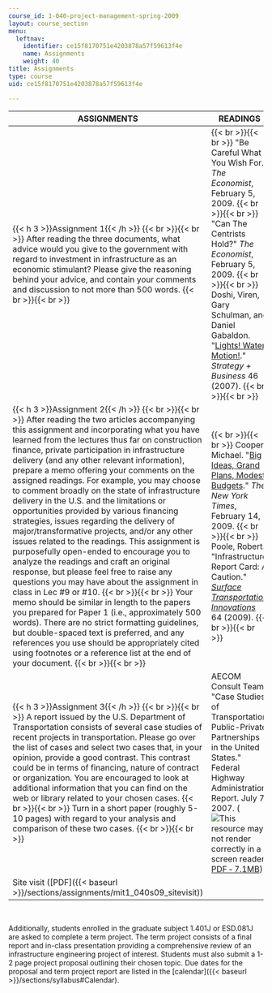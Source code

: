 ```yaml
---
course_id: 1-040-project-management-spring-2009
layout: course_section
menu:
  leftnav:
    identifier: ce15f8170751e4203878a57f59613f4e
    name: Assignments
    weight: 40
title: Assignments
type: course
uid: ce15f8170751e4203878a57f59613f4e

---
```


| ASSIGNMENTS | READINGS | DUE DATES |
| --- | --- | --- |
| {{< h 3 >}}Assignment 1{{< /h >}} {{< br >}}{{< br >}} After reading the three documents, what advice would you give to the government with regard to investment in infrastructure as an economic stimulant? Please give the reasoning behind your advice, and contain your comments and discussion to not more than 500 words. {{< br >}}{{< br >}}  |  {{< br >}}{{< br >}} "Be Careful What You Wish For." _The Economist_, February 5, 2009. {{< br >}}{{< br >}} "Can The Centrists Hold?" _The Economist_, February 5, 2009. {{< br >}}{{< br >}} Doshi, Viren, Gary Schulman, and Daniel Gabaldon. "[Lights! Water! Motion!](http://www.strategy-business.com/press/article/07104?gko=a8c38-1876-23502998)." _Strategy + Business_ 46 (2007). {{< br >}}{{< br >}}  | Lec #6 |
| {{< h 3 >}}Assignment 2{{< /h >}} {{< br >}}{{< br >}} After reading the two articles accompanying this assignment and incorporating what you have learned from the lectures thus far on construction finance, private participation in infrastructure delivery (and any other relevant information), prepare a memo offering your comments on the assigned readings. For example, you may choose to comment broadly on the state of infrastructure delivery in the U.S. and the limitations or opportunities provided by various financing strategies, issues regarding the delivery of major/transformative projects, and/or any other issues related to the readings. This assignment is purposefully open-ended to encourage you to analyze the readings and craft an original response, but please feel free to raise any questions you may have about the assignment in class in Lec #9 or #10. {{< br >}}{{< br >}} Your memo should be similar in length to the papers you prepared for Paper 1 (i.e., approximately 500 words). There are no strict formatting guidelines, but double-spaced text is preferred, and any references you use should be appropriately cited using footnotes or a reference list at the end of your document. {{< br >}}{{< br >}}  |  {{< br >}}{{< br >}} Cooper, Michael. "[Big Ideas, Grand Plans, Modest Budgets](http://www.nytimes.com/2009/02/15/weekinreview/15cooper.html?_r=4&scp=7&sq=infrastructure&st=cse)." _The New York Times_, February 14, 2009. {{< br >}}{{< br >}} Poole, Robert. "Infrastructure Report Card: A Caution." [_Surface Transportation Innovations_](http://reason.org/news/show/surface-transportation-innovat-63) 64 (2009). {{< br >}}{{< br >}}  | Lec #11 |
| {{< h 3 >}}Assignment 3{{< /h >}} {{< br >}}{{< br >}} A report issued by the U.S. Department of Transportation consists of several case studies of recent projects in transportation. Please go over the list of cases and select two cases that, in your opinion, provide a good contrast. This contrast could be in terms of financing, nature of contract or organization. You are encouraged to look at additional information that you can find on the web or library related to your chosen cases. {{< br >}}{{< br >}} Turn in a short paper (roughly 5-10 pages) with regard to your analysis and comparison of these two cases. {{< br >}}{{< br >}}  | AECOM Consult Team. "Case Studies of Transportation Public-Private Partnerships in the United States." Federal Highway Administration Report. July 7, 2007. (![This resource may not render correctly in a screen reader.](/images/inacessible.gif)[PDF ‑ 7.1MB](https://www.fhwa.dot.gov/ipd/pdfs/p3/us_ppp_case_studies_final_report_7-7-07.pdf)) |  {{< br >}}{{< br >}} Case selection due Lec #15 {{< br >}}{{< br >}} Paper due Lec #20 {{< br >}}{{< br >}}  |
| Site visit ([PDF]({{< baseurl >}}/sections/assignments/mit1_040s09_sitevisit)) | &nbsp; | Lec #17 

  
 

Additionally, students enrolled in the graduate subject 1.401J or ESD.081J are asked to complete a term project. The term project consists of a final report and in-class presentation providing a comprehensive review of an infrastructure engineering project of interest. Students must also submit a 1-2 page project proposal outlining their chosen topic. Due dates for the proposal and term project report are listed in the [calendar]({{< baseurl >}}/sections/syllabus#Calendar).